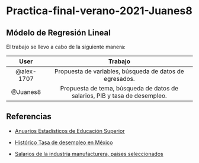 # Practica-final-verano-2021-Juanes8
## Módelo de Regresión Lineal 

El trabajo se llevo a cabo de la siguiente manera:

|User| Trabajo|
|:---:|:---:|
|@alex-1707|	Propuesta de variables, búsqueda de datos de egresados.|
|@Juanes8 |	Propuesta de tema, búsqueda de datos de salarios, PIB y tasa de desempleo.|

## Referencias
- [Anuarios Estadísticos de Educación Superior](http://www.anuies.mx/informacion-y-servicios/informacion-estadistica-de-educacion-superior/anuario-estadistico-de-educacion-superior)
- [Histórico Tasa de desempleo en México](https://www.proyectosmexico.gob.mx/por-que-invertir-en-mexico/mercado-potencial/sd_historico-tasa-de-desempleo-en-mexico/)

- [Salarios de la industria manufacturera, paises seleccionados](https://www.inegi.org.mx/app/tabulados/default.html?nc=539) 
